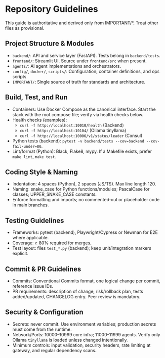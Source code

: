 # Repository Guidelines

This guide is authoritative and derived only from IMPORTANT/*. Treat other files as provisional.

## Project Structure & Modules
- `backend/`: API and service layer (FastAPI). Tests belong in `backend/tests`.
- `frontend/`: Streamlit UI. Source under `frontend/src` when present.
- `agents/`: AI agent implementations and orchestrators.
- `config/`, `docker/`, `scripts/`: Configuration, container definitions, and ops scripts.
- `IMPORTANT/`: Single source of truth for standards and architecture.

## Build, Test, and Run
- Containers: Use Docker Compose as the canonical interface. Start the stack with the root compose file; verify via health checks below.
- Health checks (examples):
  - `curl -f http://localhost:10010/health` (Backend)
  - `curl -f http://localhost:10104/` (Ollama tinyllama)
  - `curl -f http://localhost:10006/v1/status/leader` (Consul)
- Python tests (backend): `pytest -v backend/tests --cov=backend --cov-fail-under=80`.
- Lint/format (Python): Black, Flake8, mypy. If a Makefile exists, prefer `make lint`, `make test`.

## Coding Style & Naming
- Indentation: 4 spaces (Python), 2 spaces (JS/TS). Max line length 120.
- Naming: snake_case for Python functions/modules; PascalCase for classes; UPPER_SNAKE_CASE constants.
- Enforce formatting and imports; no commented‑out or placeholder code in main branches.

## Testing Guidelines
- Frameworks: pytest (backend), Playwright/Cypress or Newman for E2E where applicable.
- Coverage: ≥ 80% required for merges.
- Test layout: files `test_*.py` (backend); keep unit/integration markers explicit.

## Commit & PR Guidelines
- Commits: Conventional Commits format, one logical change per commit, reference issue IDs.
- PR requirements: description of change, risk/rollback plan, tests added/updated, CHANGELOG entry. Peer review is mandatory.

## Security & Configuration
- Secrets: never commit. Use environment variables; production secrets must come from the runtime.
- Network/Ports: 10000–10999 core infra; 11000–11999 agents. Verify only Ollama `tinyllama` is loaded unless changed intentionally.
- Minimum controls: input validation, security headers, rate limiting at gateway, and regular dependency scans.

